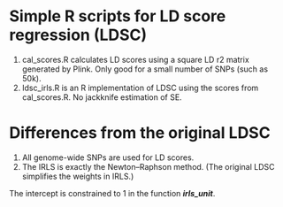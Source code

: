 # Simple R scripts for LD score regression (LDSC)
1. cal_scores.R calculates LD scores using a square LD r2 matrix generated by Plink. Only good for a small number of SNPs (such as 50k).
2. ldsc_irls.R is an R implementation of LDSC using the scores from cal_scores.R. No jackknife estimation of SE. 

# Differences from the original LDSC
1. All genome-wide SNPs are used for LD scores. 
2. The IRLS is exactly the Newton–Raphson method. (The original LDSC simplifies the weights in IRLS.)


The intercept is constrained to 1 in the function ***irls_unit***. 
